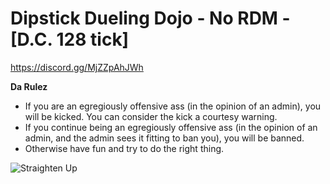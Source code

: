 # Dipstick Dueling Dojo - No RDM - [D.C. 128 tick]

<a id="Dipstick Dueling Dojo's Discord">https://discord.gg/MjZZpAhJWh</a>

**Da Rulez**
* If you are an egregiously offensive ass (in the opinion of an admin), you will be kicked. You can consider the kick a courtesy warning.
* If you continue being an egregiously offensive ass (in the opinion of an admin, and the admin sees it fitting to ban you), you will be banned.
* Otherwise have fun and try to do the right thing. 

![Straighten Up](Mordhau/Saved/Images/PenBAxZ.png)
